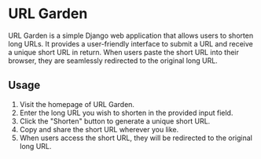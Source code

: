 # URL Garden

URL Garden is a simple Django web application that allows users to shorten long URLs. It provides a user-friendly interface to submit a URL and receive a unique short URL in return. When users paste the short URL into their browser, they are seamlessly redirected to the original long URL.

## Usage

1. Visit the homepage of URL Garden.
2. Enter the long URL you wish to shorten in the provided input field.
3. Click the "Shorten" button to generate a unique short URL.
4. Copy and share the short URL wherever you like.
5. When users access the short URL, they will be redirected to the original long URL.

